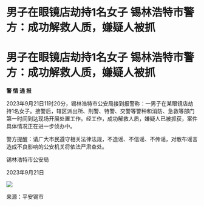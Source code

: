 # 男子在眼镜店劫持1名女子 锡林浩特市警方：成功解救人质，嫌疑人被抓

# 男子在眼镜店劫持1名女子 锡林浩特市警方：成功解救人质，嫌疑人被抓

**警 情 通 报**

2023年9月21日11时20分，锡林浩特市公安局接到报警称：一男子在某眼镜店劫持1名女子。接警后，辖区派出所、刑警、特警、交警等警种和消防、急救等部门第一时间到达现场开展处置工作。经工作，成功解救人质，嫌疑人已被抓获，案件具体情况正在进一步侦办中。

警方提醒：请广大市民遵守相关法律法规，不造谣、不信谣、不传谣，对散布谣言造成不良影响的公安机关将依法严肃查处。

锡林浩特市公安局

2023年9月21日

![](https://inews.gtimg.com/om_bt/O4U4P5OC6QuS-G1Q0eZ15jUZbsXpHhN0JBF7OIK2lern0AA/1000)

来源：平安锡市


